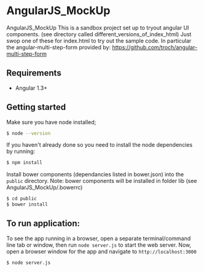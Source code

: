 # AngularJS_MockUp
AngularJS_MockUp
This is a sandbox project set up to tryout angular UI components. (see directory called different_versions_of_index_html)
Just swop one of these for index.html to try out the sample code.
In particular the angular-multi-step-form provided by: https://github.com/troch/angular-multi-step-form


## Requirements

- Angular 1.3+



## Getting started
Make sure you have node installed; 

```sh
$ node --version
```
If you haven't already done so you need to install the node dependencies by running:
```sh
$ npm install
```	
Install bower components (dependancies listed in bower.json) into the `public` directory.
   Note: bower components will be installed in folder lib (see AngularJS_MockUp/.bowerrc)
   
```sh
$ cd public
$ bower install
```
   
## To run application:
To see the app running in a browser, open a separate terminal/command line tab or window, then run `node server.js` to start the web server. Now, open a browser window for the app and navigate to `http://localhost:3000`  
```sh
$ node server.js
```	
